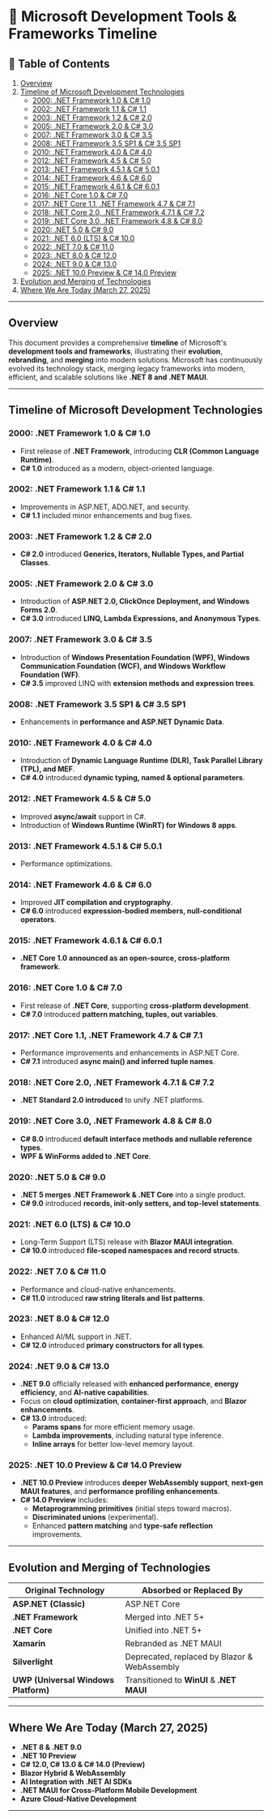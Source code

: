 # 🌟 Microsoft Development Tools & Frameworks Timeline

## 📃 Table of Contents
1. [Overview](#overview)
2. [ Timeline of Microsoft Development Technologies](#timeline-of-microsoft-development-technologies)
    - [2000: .NET Framework 1.0 & C# 1.0](#2000-net-framework-10--c-10)
    - [2002: .NET Framework 1.1 & C# 1.1](#2002-net-framework-11--c-11)
    - [2003: .NET Framework 1.2 & C# 2.0](#2003-net-framework-12--c-20)
    - [2005: .NET Framework 2.0 & C# 3.0](#2005-net-framework-20--c-30)
    - [2007: .NET Framework 3.0 & C# 3.5](#2007-net-framework-30--c-35)
    - [2008: .NET Framework 3.5 SP1 & C# 3.5 SP1](#2008-net-framework-35-sp1--c-35-sp1)
    - [2010: .NET Framework 4.0 & C# 4.0](#2010-net-framework-40--c-40)
    - [2012: .NET Framework 4.5 & C# 5.0](#2012-net-framework-45--c-50)
    - [2013: .NET Framework 4.5.1 & C# 5.0.1](#2013-net-framework-451--c-501)
    - [2014: .NET Framework 4.6 & C# 6.0](#2014-net-framework-46--c-60)
    - [2015: .NET Framework 4.6.1 & C# 6.0.1](#2015-net-framework-461--c-601)
    - [2016: .NET Core 1.0 & C# 7.0](#2016-net-core-10--c-70)
    - [2017: .NET Core 1.1, .NET Framework 4.7 & C# 7.1](#2017-net-core-11-net-framework-47--c-71)
    - [2018: .NET Core 2.0, .NET Framework 4.7.1 & C# 7.2](#2018-net-core-20-net-framework-471--c-72)
    - [2019: .NET Core 3.0, .NET Framework 4.8 & C# 8.0](#2019-net-core-30-net-framework-48--c-80)
    - [2020: .NET 5.0 & C# 9.0](#2020-net-50--c-90)
    - [2021: .NET 6.0 (LTS) & C# 10.0](#2021-net-60-lts--c-100)
    - [2022: .NET 7.0 & C# 11.0](#2022-net-70--c-110)
    - [2023: .NET 8.0 & C# 12.0](#2023-net-80--c-120)
    - [2024: .NET 9.0 & C# 13.0](#2024-net-90--c-130)
    - [2025: .NET 10.0 Preview & C# 14.0 Preview](#2025-net-100-preview--c-140-preview)
3. [ Evolution and Merging of Technologies](#evolution-and-merging-of-technologies)
4. [ Where We Are Today (March 27, 2025)](#where-we-are-today-march-27-2025)
---

## Overview
This document provides a comprehensive **timeline** of Microsoft's **development tools and frameworks**, illustrating their **evolution**, **rebranding**, and **merging** into modern solutions. Microsoft has continuously evolved its technology stack, merging legacy frameworks into modern, efficient, and scalable solutions like **.NET 8 and .NET MAUI**.

---

## Timeline of Microsoft Development Technologies

### **2000: .NET Framework 1.0 & C# 1.0**
- First release of **.NET Framework**, introducing **CLR (Common Language Runtime)**.
- **C# 1.0** introduced as a modern, object-oriented language.

### **2002: .NET Framework 1.1 & C# 1.1**
- Improvements in ASP.NET, ADO.NET, and security.
- **C# 1.1** included minor enhancements and bug fixes.

### **2003: .NET Framework 1.2 & C# 2.0**
- **C# 2.0** introduced **Generics, Iterators, Nullable Types, and Partial Classes**.

### **2005: .NET Framework 2.0 & C# 3.0**
- Introduction of **ASP.NET 2.0, ClickOnce Deployment, and Windows Forms 2.0**.
- **C# 3.0** introduced **LINQ, Lambda Expressions, and Anonymous Types**.

### **2007: .NET Framework 3.0 & C# 3.5**
- Introduction of **Windows Presentation Foundation (WPF), Windows Communication Foundation (WCF), and Windows Workflow Foundation (WF)**.
- **C# 3.5** improved LINQ with **extension methods and expression trees**.

### **2008: .NET Framework 3.5 SP1 & C# 3.5 SP1**
- Enhancements in **performance and ASP.NET Dynamic Data**.

### **2010: .NET Framework 4.0 & C# 4.0**
- Introduction of **Dynamic Language Runtime (DLR), Task Parallel Library (TPL), and MEF**.
- **C# 4.0** introduced **dynamic typing, named & optional parameters**.

### **2012: .NET Framework 4.5 & C# 5.0**
- Improved **async/await** support in C#.
- Introduction of **Windows Runtime (WinRT) for Windows 8 apps**.

### **2013: .NET Framework 4.5.1 & C# 5.0.1**
- Performance optimizations.

### **2014: .NET Framework 4.6 & C# 6.0**
- Improved **JIT compilation and cryptography**.
- **C# 6.0** introduced **expression-bodied members, null-conditional operators**.

### **2015: .NET Framework 4.6.1 & C# 6.0.1**
- **.NET Core 1.0 announced as an open-source, cross-platform framework**.

### **2016: .NET Core 1.0 & C# 7.0**
- First release of **.NET Core**, supporting **cross-platform development**.
- **C# 7.0** introduced **pattern matching, tuples, out variables**.

### **2017: .NET Core 1.1, .NET Framework 4.7 & C# 7.1**
- Performance improvements and enhancements in ASP.NET Core.
- **C# 7.1** introduced **async main() and inferred tuple names**.

### **2018: .NET Core 2.0, .NET Framework 4.7.1 & C# 7.2**
- **.NET Standard 2.0 introduced** to unify .NET platforms.

### **2019: .NET Core 3.0, .NET Framework 4.8 & C# 8.0**
- **C# 8.0** introduced **default interface methods and nullable reference types**.
- **WPF & WinForms added to .NET Core**.

### **2020: .NET 5.0 & C# 9.0**
- **.NET 5 merges .NET Framework & .NET Core** into a single product.
- **C# 9.0** introduced **records, init-only setters, and top-level statements**.

### **2021: .NET 6.0 (LTS) & C# 10.0**
- Long-Term Support (LTS) release with **Blazor MAUI integration**.
- **C# 10.0** introduced **file-scoped namespaces and record structs**.

### **2022: .NET 7.0 & C# 11.0**
- Performance and cloud-native enhancements.
- **C# 11.0** introduced **raw string literals and list patterns**.

### **2023: .NET 8.0 & C# 12.0**
- Enhanced AI/ML support in .NET.
- **C# 12.0** introduced **primary constructors for all types**.

### **2024: .NET 9.0 & C# 13.0**
- **.NET 9.0** officially released with **enhanced performance**, **energy efficiency**, and **AI-native capabilities**.
- Focus on **cloud optimization**, **container-first approach**, and **Blazor enhancements**.
- **C# 13.0** introduced:
  - **Params spans** for more efficient memory usage.
  - **Lambda improvements**, including natural type inference.
  - **Inline arrays** for better low-level memory layout.

### **2025: .NET 10.0 Preview & C# 14.0 Preview**
- **.NET 10.0 Preview** introduces **deeper WebAssembly support**, **next-gen MAUI features**, and **performance profiling enhancements**.
- **C# 14.0 Preview** includes:
  - **Metaprogramming primitives** (initial steps toward macros).
  - **Discriminated unions** (experimental).
  - Enhanced **pattern matching** and **type-safe reflection** improvements.

---

##  Evolution and Merging of Technologies
| Original Technology | Absorbed or Replaced By |
|---------------------|-------------------------|
| **ASP.NET (Classic)** | ASP.NET Core |
| **.NET Framework** | Merged into .NET 5+ |
| **.NET Core** | Unified into .NET 5+ |
| **Xamarin** | Rebranded as .NET MAUI |
| **Silverlight** | Deprecated, replaced by Blazor & WebAssembly |
| **UWP (Universal Windows Platform)** | Transitioned to **WinUI** & **.NET MAUI** |

---

## Where We Are Today (March 27, 2025)
- **.NET 8 & .NET 9.0**
- **.NET 10 Preview**
- **C# 12.0, C# 13.0 & C# 14.0 (Preview)**
- **Blazor Hybrid & WebAssembly**
- **AI Integration with .NET AI SDKs**
- **.NET MAUI for Cross-Platform Mobile Development**
- **Azure Cloud-Native Development**

---



